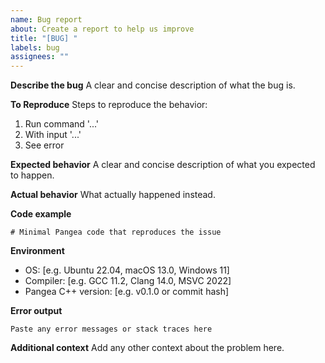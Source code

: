 ```yaml
---
name: Bug report
about: Create a report to help us improve
title: "[BUG] "
labels: bug
assignees: ""
---
```


**Describe the bug**
A clear and concise description of what the bug is.

**To Reproduce**
Steps to reproduce the behavior:

1. Run command '...'
2. With input '...'
3. See error

**Expected behavior**
A clear and concise description of what you expected to happen.

**Actual behavior**
What actually happened instead.

**Code example**

```pangea
# Minimal Pangea code that reproduces the issue
```

**Environment**

- OS: [e.g. Ubuntu 22.04, macOS 13.0, Windows 11]
- Compiler: [e.g. GCC 11.2, Clang 14.0, MSVC 2022]
- Pangea C++ version: [e.g. v0.1.0 or commit hash]

**Error output**

```
Paste any error messages or stack traces here
```

**Additional context**
Add any other context about the problem here.
